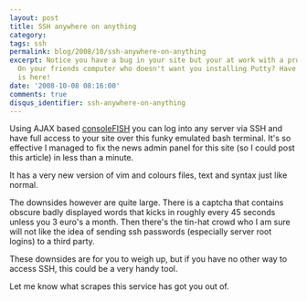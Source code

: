 ```yaml
---
layout: post
title: SSH anywhere on anything
category: 
tags: ssh
permalink: blog/2008/10/ssh-anywhere-on-anything
excerpt: Notice you have a bug in your site but your at work with a proxy in place?
  On your friends computer who doesn't want you installing Putty? Have no fear, consoleFISH
  is here!
date: '2008-10-08 08:16:00'
comments: true
disqus_identifier: ssh-anywhere-on-anything
---
```


Using AJAX based [consoleFISH](https://www.serfish.com/console/ "consoleFISH") you can log into any server via SSH and have full access to your site over this funky emulated bash terminal. It's so effective I managed to fix the news admin panel for this site (so I could post this article) in less than a minute.  
  
  
It has a very new version of vim and colours files, text and syntax just like normal.  
  
  
The downsides however are quite large. There is a captcha that contains obscure badly displayed words that kicks in roughly every 45 seconds unless you 3 euro's a month. Then there's the tin-hat crowd who I am sure will not like the idea of sending ssh passwords (especially server root logins) to a third party.  
  
  
These downsides are for you to weigh up, but if you have no other way to access SSH, this could be a very handy tool.  
  
  
Let me know what scrapes this service has got you out of.

